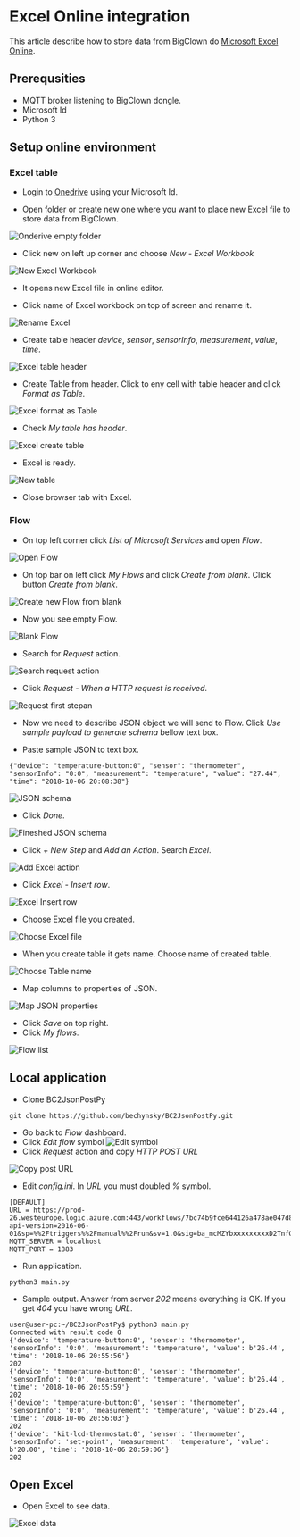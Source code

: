 # Excel Online integration

This article describe how to store data from BigClown do [Microsoft Excel Online](https://products.office.com/excel).

## Prerequsities

* MQTT broker listening to BigClown dongle.
* Microsoft Id
* Python 3

## Setup online environment

### Excel table

* Login to [Onedrive](https://onedrive.live.com) using your Microsoft Id.

* Open folder or create new one where you want to place new Excel file to store data from BigClown.

![Onderive empty folder](onedrive-01.png)
* Click new on left up corner and choose _New_ - _Excel Workbook_

![New Excel Workbook](new-excel.png)

* It opens new Excel file in online editor.

* Click name of Excel workbook on top of screen and rename it.

![Rename Excel](rename-excel.png)

* Create table header _device_, _sensor_, _sensorInfo_, _measurement_, _value_, _time_.

![Excel table header](excel-table-header.png)

* Create Table from header. Click to eny cell with table header and click _Format as Table_.

![Excel format as Table](excel-format-as-table.png)

* Check _My table has header_.

![Excel create table](excel-create-table.png)

* Excel is ready.

![New table](excel-new-table.png)

* Close browser tab with Excel.

### Flow

* On top left corner click _List of Microsoft Services_ and open _Flow_.

![Open Flow](flow-open.png)

* On top bar on left click _My Flows_ and click _Create from blank_. Click button _Create from blank_.

![Create new Flow from blank](flow-create-blank.png)

* Now you see empty Flow.

![Blank Flow](flow-blank-flow.png)

* Search for _Request_ action.

![Search request action](flow-search-request.png)

* Click _Request - When a HTTP request is received_.

![Request first stepan](flow-request-01.png)

* Now we need to describe JSON object we will send to Flow. Click _Use sample payload to generate schema_ bellow text box.

* Paste sample JSON to text box.

```
{"device": "temperature-button:0", "sensor": "thermometer", "sensorInfo": "0:0", "measurement": "temperature", "value": "27.44", "time": "2018-10-06 20:08:38"}
```

![JSON schema](flow-json-schema.png)

* Click _Done_.

![Fineshed JSON schema](flow-json-schema-finished.png)

* Click _+ New Step_ and _Add an Action_. Search _Excel_.

![Add Excel action](flow-excel-action.png)

* Click _Excel - Insert row_.

![Excel Insert row](flow-excel-insert-row.png)

* Choose Excel file you created.

![Choose Excel file](flow-choose-excel-file.png)

* When you create table it gets name. Choose name of created table.

![Choose Table name](flow-choose-table.png)

* Map columns to properties of JSON.

![Map JSON properties](flow-excel-map-properties.png)

* Click _Save_ on top right.
* Click _My flows_.

![Flow list](flow-save-close.png)

## Local application

* Clone BC2JsonPostPy

```
git clone https://github.com/bechynsky/BC2JsonPostPy.git
```

* Go back to _Flow_ dashboard.
* Click _Edit flow_ symbol ![Edit symbol](flow-edit-symbol.png)
* Click _Request_ action and copy _HTTP POST URL_

![Copy post URL](flow-copy-post-url.png)

* Edit _config.ini_. In _URL_ you must doubled _%_ symbol.

```
[DEFAULT]
URL = https://prod-26.westeurope.logic.azure.com:443/workflows/7bc74b9fce644126a478ae047d835a7e/triggers/manual/paths/invoke?api-version=2016-06-01&sp=%%2Ftriggers%%2Fmanual%%2Frun&sv=1.0&sig=ba_mcMZYbxxxxxxxxxD2TnfQie1KFM5o_7eQRKm0A
MQTT_SERVER = localhost
MQTT_PORT = 1883
```

* Run application. 

```
python3 main.py
```

* Sample output. Answer from server _202_ means everything is OK. If you get _404_ you have wrong _URL_.

```
user@user-pc:~/BC2JsonPostPy$ python3 main.py 
Connected with result code 0
{'device': 'temperature-button:0', 'sensor': 'thermometer', 'sensorInfo': '0:0', 'measurement': 'temperature', 'value': b'26.44', 'time': '2018-10-06 20:55:56'}
202
{'device': 'temperature-button:0', 'sensor': 'thermometer', 'sensorInfo': '0:0', 'measurement': 'temperature', 'value': b'26.44', 'time': '2018-10-06 20:55:59'}
202
{'device': 'temperature-button:0', 'sensor': 'thermometer', 'sensorInfo': '0:0', 'measurement': 'temperature', 'value': b'26.44', 'time': '2018-10-06 20:56:03'}
202
{'device': 'kit-lcd-thermostat:0', 'sensor': 'thermometer', 'sensorInfo': 'set-point', 'measurement': 'temperature', 'value': b'20.00', 'time': '2018-10-06 20:59:06'}
202

```

## Open Excel

* Open Excel to see data.

![Excel data](excel-with-data.png)
